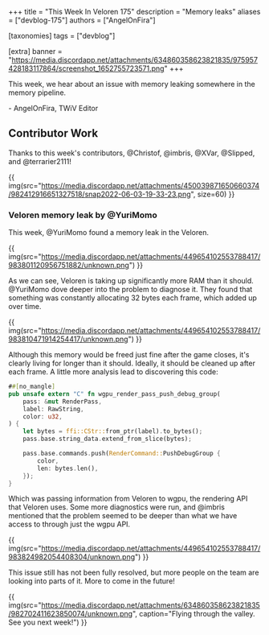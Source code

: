 +++
title = "This Week In Veloren 175"
description = "Memory leaks"
aliases = ["devblog-175"]
authors = ["AngelOnFira"]

[taxonomies]
tags = ["devblog"]

[extra]
banner = "https://media.discordapp.net/attachments/634860358623821835/975957428183117864/screenshot_1652755723571.png"
+++

This week, we hear about an issue with memory leaking somewhere in the memory
pipeline.

\- AngelOnFira, TWiV Editor

## Contributor Work

Thanks to this week's contributors, @Christof, @imbris, @XVar, @Slipped, and
@terrarier2111!

{{
  img(src="https://media.discordapp.net/attachments/450039871650660374/982412916651327518/snap2022-06-03-19-33-23.png",
  size=60)
}}

### Veloren memory leak by @YuriMomo

This week, @YuriMomo found a memory leak in the Veloren.

{{
  img(src="https://media.discordapp.net/attachments/449654102553788417/983801120956751882/unknown.png")
}}

As we can see, Veloren is taking up significantly more RAM than it should.
@YuriMomo dove deeper into the problem to diagnose it. They found that something
was constantly allocating 32 bytes each frame, which added up over time.

{{
  img(src="https://media.discordapp.net/attachments/449654102553788417/983810471914254417/unknown.png")
}}

Although this memory would be freed just fine after the game closes, it's
clearly living for longer than it should. Ideally, it should be cleaned up after
each frame. A little more analysis lead to discovering this code:

```rs
##[no_mangle]
pub unsafe extern "C" fn wgpu_render_pass_push_debug_group(
    pass: &mut RenderPass,
    label: RawString,
    color: u32,
) {
    let bytes = ffi::CStr::from_ptr(label).to_bytes();
    pass.base.string_data.extend_from_slice(bytes);

    pass.base.commands.push(RenderCommand::PushDebugGroup {
        color,
        len: bytes.len(),
    });
}
```

Which was passing information from Veloren to wgpu, the rendering API that
Veloren uses. Some more diagnostics were run, and @imbris mentioned that the
problem seemed to be deeper than what we have access to through just the wgpu API.

{{
  img(src="https://media.discordapp.net/attachments/449654102553788417/983824982054408304/unknown.png")
}}

This issue still has not been fully resolved, but more people on the team are
looking into parts of it. More to come in the future!

{{
  img(src="https://media.discordapp.net/attachments/634860358623821835/982702411623850074/unknown.png",
  caption="Flying through the valley. See you next week!")
}}
